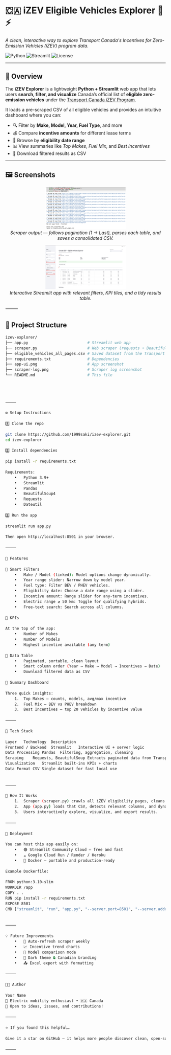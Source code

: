# 🇨🇦 iZEV Eligible Vehicles Explorer 🚗⚡  
*A clean, interactive way to explore Transport Canada's Incentives for Zero-Emission Vehicles (iZEV) program data.*

![Python](https://img.shields.io/badge/Python-3.9+-blue.svg)
![Streamlit](https://img.shields.io/badge/Streamlit-1.x-red.svg)
![License](https://img.shields.io/badge/License-MIT-green.svg)

---

## 🧭 Overview

The **iZEV Explorer** is a lightweight **Python + Streamlit** web app that lets users **search, filter, and visualize** Canada’s official list of **eligible zero-emission vehicles** under the [Transport Canada iZEV Program](https://tc.canada.ca/en/road-transportation/innovative-technologies/zero-emission-vehicles/incentives-zero-emission-vehicles/eligible-vehicles).

It loads a pre-scraped CSV of all eligible vehicles and provides an intuitive dashboard where you can:

- 🔍 Filter by **Make, Model, Year, Fuel Type**, and more  
- 💰 Compare **incentive amounts** for different lease terms  
- 📅 Browse by **eligibility date range**  
- 📊 View summaries like *Top Makes*, *Fuel Mix*, and *Best Incentives*  
- 💾 Download filtered results as CSV  

---

## 🖼️ Screenshots

<p align="center">
  <img src="./scraper-log.png" alt="Scraper output showing page-by-page parse and total rows" width="50%" />
  <br/>
  <em>Scraper output — follows pagination (1 → Last), parses each table, and saves a consolidated CSV.</em>
</p>


<p align="center">
  <img src="./app-ui.png" alt="iZEV Explorer — Streamlit UI" width="50%" />
  <br/>
  <em>Interactive Streamlit app with relevant filters, KPI tiles, and a tidy results table.</em>
</p>

⸻

## 🧱 Project Structure

```bash
izev-explorer/
├── app.py                          # Streamlit web app
├── scraper.py                      # Web scraper (requests + BeautifulSoup)
├── eligible_vehicles_all_pages.csv # Saved dataset from the Transport Canada site
├── requirements.txt                # Dependencies
├── app-ui.png                      # App screenshot
├── scraper-log.png                 # Scraper log screenshot
└── README.md                       # This file




⸻

⚙️ Setup Instructions

1️⃣ Clone the repo

git clone https://github.com/1999saki/izev-explorer.git
cd izev-explorer

2️⃣ Install dependencies

pip install -r requirements.txt

Requirements:
	•	Python 3.9+
	•	Streamlit
	•	Pandas
	•	BeautifulSoup4
	•	Requests
	•	Dateutil

3️⃣ Run the app

streamlit run app.py

Then open http://localhost:8501 in your browser.

⸻

🧮 Features

🔹 Smart Filters
	•	Make / Model (linked): Model options change dynamically.
	•	Year range slider: Narrow down by model year.
	•	Fuel type: Filter BEV / PHEV vehicles.
	•	Eligibility date: Choose a date range using a slider.
	•	Incentive amount: Range slider for any-term incentives.
	•	Electric range ≥ 50 km: Toggle for qualifying hybrids.
	•	Free-text search: Search across all columns.

🔹 KPIs

At the top of the app:
	•	Number of Makes
	•	Number of Models
	•	Highest incentive available (any term)

🔹 Data Table
	•	Paginated, sortable, clean layout
	•	Smart column order (Year → Make → Model → Incentives → Date)
	•	Download filtered data as CSV

🔹 Summary Dashboard

Three quick insights:
	1.	Top Makes — counts, models, avg/max incentive
	2.	Fuel Mix — BEV vs PHEV breakdown
	3.	Best Incentives — top 20 vehicles by incentive value

⸻

🧰 Tech Stack

Layer	Technology	Description
Frontend / Backend	Streamlit	Interactive UI + server logic
Data Processing	Pandas	Filtering, aggregation, cleaning
Scraping	Requests, BeautifulSoup	Extracts paginated data from Transport Canada
Visualization	Streamlit built-ins	KPIs + charts
Data Format	CSV	Single dataset for fast local use


⸻

🧠 How It Works
	1.	Scraper (scraper.py) crawls all iZEV eligibility pages, cleans the tables, and saves the combined dataset to eligible_vehicles_all_pages.csv.
	2.	App (app.py) loads that CSV, detects relevant columns, and dynamically builds filters and charts.
	3.	Users interactively explore, visualize, and export results.

⸻

🚀 Deployment

You can host this app easily on:
	•	🟢 Streamlit Community Cloud — free and fast
	•	☁️ Google Cloud Run / Render / Heroku
	•	🐳 Docker — portable and production-ready

Example Dockerfile:

FROM python:3.10-slim
WORKDIR /app
COPY . .
RUN pip install -r requirements.txt
EXPOSE 8501
CMD ["streamlit", "run", "app.py", "--server.port=8501", "--server.address=0.0.0.0"]


⸻

💡 Future Improvements
	•	🔁 Auto-refresh scraper weekly
	•	📈 Incentive trend charts
	•	🧮 Model comparison mode
	•	🌙 Dark theme & Canadian branding
	•	📤 Excel export with formatting

⸻

🧑‍💻 Author

Your Name
🚗 Electric mobility enthusiast • 🇨🇦 Canada
💬 Open to ideas, issues, and contributions!

⸻

⭐ If you found this helpful…

Give it a star on GitHub — it helps more people discover clean, open-source EV data tools!

⸻
